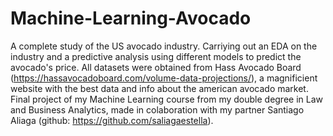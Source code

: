 # Machine-Learning-Avocado
A complete study of the US avocado industry. Carriying out an EDA on the industry and a predictive analysis using different models to predict the avocado's price.
All datasets were obtained from Hass Avocado Board (https://hassavocadoboard.com/volume-data-projections/), a magnificient website with the best data and info about the american avocado market. 
Final project of my Machine Learning course from my double degree in Law and Business Analytics, made in colaboration with my partner Santiago Aliaga (github: https://github.com/saliagaestella). 
